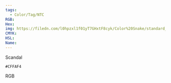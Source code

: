```yaml
---
tags:
  - Color/Tag/NTC
RGB:
Hex:
img: https://filedn.com/l0hpzxl1f01yT7GHxtF8cyk/Color%20Snake/standard_csv_to_svg/CFFAF4.svg
CMYK:
HSL:
Name:
---
```

Scandal
```palette
#CFFAF4
```
RGB
